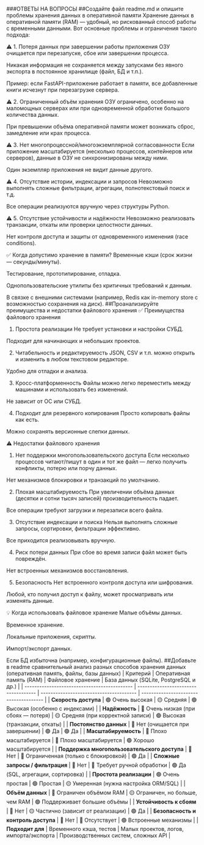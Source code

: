 ###ОТВЕТЫ НА ВОПРОСЫ
##Создайте файл readme.md и опишите проблемы хранения данных в оперативной памяти
Хранение данных в оперативной памяти (RAM) — удобный, но рискованный способ работы с временными данными. Вот основные проблемы и ограничения такого подхода:

⚠️ 1. Потеря данных при завершении работы приложения
ОЗУ очищается при перезапуске, сбое или завершении процесса.

Никакая информация не сохраняется между запусками без явного экспорта в постоянное хранилище (файл, БД и т.п.).

Пример: если FastAPI-приложение работает в памяти, все добавленные книги исчезнут при перезагрузке сервера.

⚠️ 2. Ограниченный объём хранения
ОЗУ ограничено, особенно на маломощных серверах или при одновременной обработке большого количества данных.

При превышении объёма оперативной памяти может возникать сброс, замедление или крах процесса.

⚠️ 3. Нет многопроцессной/многоэкземплярной согласованности
Если приложение масштабируется (несколько процессов, контейнеров или серверов), данные в ОЗУ не синхронизированы между ними.

Один экземпляр приложения не видит данные другого.

⚠️ 4. Отсутствие истории, индексации и запросов
Невозможно выполнять сложные фильтрации, агрегации, полнотекстовый поиск и т.д.

Все операции реализуются вручную через структуры Python.

⚠️ 5. Отсутствие устойчивости и надёжности
Невозможно реализовать транзакции, откаты или проверки целостности данных.

Нет контроля доступа и защиты от одновременного изменения (race conditions).

✅ Когда допустимо хранение в памяти?
Временные кэши (срок жизни — секунды/минуты).

Тестирование, прототипирование, отладка.

Однопользовательские утилиты без критичных требований к данным.

В связке с внешними системами (например, Redis как in-memory store с возможностью сохранения на диск).
##Проанализируйте преимущества и недостатки файлового хранения
✅ Преимущества файлового хранения
1. Простота реализации
Не требует установки и настройки СУБД.

Подходит для начинающих и небольших проектов.

2. Читабельность и редактируемость
JSON, CSV и т.п. можно открыть и изменить в любом текстовом редакторе.

Удобно для отладки и анализа.

3. Кросс-платформенность
Файлы можно легко переместить между машинами и использовать без изменений.

Не зависит от ОС или СУБД.

4. Подходит для резервного копирования
Просто копировать файлы как есть.

Можно сохранять версионные слепки данных.

⚠️ Недостатки файлового хранения
1. Нет поддержки многопользовательского доступа
Если несколько процессов читают/пишут в один и тот же файл — легко получить конфликты, потерю или порчу данных.

Нет механизмов блокировки и транзакций по умолчанию.

2. Плохая масштабируемость
При увеличении объёма данных (десятки и сотни тысяч записей) производительность падает.

Все операции требуют загрузки и перезаписи всего файла.

3. Отсутствие индексации и поиска
Нельзя выполнять сложные запросы, сортировки, фильтрации эффективно.

Все приходится реализовывать вручную.

4. Риск потери данных
При сбое во время записи файл может быть повреждён.

Нет встроенных механизмов восстановления.

5. Безопасность
Нет встроенного контроля доступа или шифрования.

Любой, кто получил доступ к файлу, может просматривать или изменять данные.

💡 Когда использовать файловое хранение
Малые объёмы данных.

Временное хранение.

Локальные приложения, скрипты.

Импорт/экспорт данных.

Если БД избыточна (например, конфигурационные файлы).
##Добавьте в readme сравнительный анализ разных способов хранения данных (оперативная память, файлы, базы данных)
| Критерий                                     | Оперативная память (RAM)             | Файловое хранение                       | База данных (SQLite, PostgreSQL и др.) |
| -------------------------------------------- | ------------------------------------ | --------------------------------------- | -------------------------------------- |
| **Скорость доступа**                         | 🟢 Очень высокая                     | 🟡 Средняя                              | 🟢 Высокая (особенно с индексами)      |
| **Надёжность**                               | 🔴 Очень низкая (при сбоях — потеря) | 🟡 Средняя (при корректной записи)      | 🟢 Высокая (транзакции, откаты)        |
| **Постоянство данных**                       | 🔴 Нет (очищается при завершении)    | 🟢 Да                                   | 🟢 Да                                  |
| **Масштабируемость**                         | 🔴 Плохо масштабируется              | 🔴 Плохо масштабируется                 | 🟢 Хорошо масштабируется               |
| **Поддержка многопользовательского доступа** | 🔴 Нет                               | 🔴 Ограниченная (только с блокировкой)  | 🟢 Да                                  |
| **Сложные запросы / фильтрация**             | 🔴 Нет                               | 🔴 Требует ручной обработки             | 🟢 Да (SQL, агрегации, сортировка)     |
| **Простота реализации**                      | 🟢 Очень простая                     | 🟢 Простая                              | 🟡 Умеренная (нужна настройка ORM/SQL) |
| **Объём данных**                             | 🔴 Ограничен объёмом RAM             | 🟡 Ограничен, но больше, чем RAM        | 🟢 Поддерживает большие объёмы         |
| **Устойчивость к сбоям**                     | 🔴 Нет                               | 🟡 Частично (зависит от реализации)     | 🟢 Да                                  |
| **Безопасность и контроль доступа**          | 🔴 Нет                               | 🔴 Отсутствует                          | 🟢 Встроенные механизмы                |
| **Подходит для**                             | Временного кэша, тестов              | Малых проектов, логов, импорта/экспорта | Производственных систем, сложных API   |
